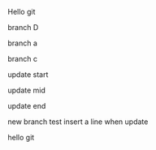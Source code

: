 Hello git

branch D



branch a

branch c

update start

update mid


update end




new branch test
insert a line when update

hello git


